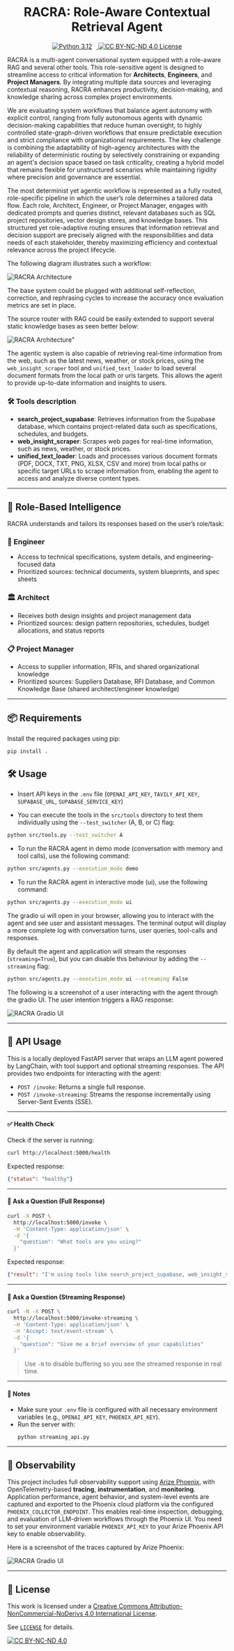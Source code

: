 <h1 align="center">RACRA: Role-Aware Contextual Retrieval Agent</h1>

<p align="center">
  <a href="https://www.python.org/downloads/release/python-3120/" target="_blank" rel="noopener noreferrer">
    <img src="https://img.shields.io/badge/python-3.12-blue?logo=python&logoColor=white" alt="Python 3.12" style="margin-right:10px;" />
  </a>
  <a href="https://creativecommons.org/licenses/by-nc-nd/4.0/" target="_blank" rel="noopener noreferrer">
    <img src="https://img.shields.io/badge/License-CC%20BY--NC--ND%204.0-lightgrey.svg" alt="CC BY-NC-ND 4.0 License" />
  </a>
</p>

RACRA is a multi-agent conversational system equipped with a role-aware RAG and several other tools. This role-sensitive agent is designed to streamline access to critical information for **Architects**, **Engineers**, and **Project Managers**. By integrating multiple data sources and leveraging contextual reasoning, RACRA enhances productivity, decision-making, and knowledge sharing across complex project environments.

We are evaluating system workflows that balance agent autonomy with explicit control, ranging from fully autonomous agents with dynamic decision-making capabilities that reduce human oversight, to highly controlled state-graph-driven workflows that ensure predictable execution and strict compliance with organizational requirements. The key challenge is combining the adaptability of high-agency architectures with the reliability of deterministic routing by selectively constraining or expanding an agent's decision space based on task criticality, creating a hybrid model that remains flexible for unstructured scenarios while maintaining rigidity where precision and governance are essential.

The most determinist yet agentic workflow is represented as a fully routed, role-specific pipeline in which the user’s role determines a tailored data flow. Each role, Architect, Engineer, or Project Manager, engages with dedicated prompts and queries distinct, relevant databases such as SQL project repositories, vector design stores, and knowledge bases. This structured yet role-adaptive routing ensures that information retrieval and decision support are precisely aligned with the responsibilities and data needs of each stakeholder, thereby maximizing efficiency and contextual relevance across the project lifecycle.

The following diagram illustrates such a workflow:

![RACRA Architecture](docs/workflow.png)

The base system could be plugged with additional self-reflection, correction, and rephrasing cycles to increase the accuracy once evaluation metrics are set in place.

The source router with RAG could be easily extended to support several static knowledge bases as seen better below:

![RACRA Architecture](docs/source_router.png)"

The agentic system is also capable of retrieving real-time information from the web, such as the latest news, weather, or stock prices, using the `web_insight_scraper` tool and `unified_text_loader` to load several document formats from the local path or urls targets. This allows the agent to provide up-to-date information and insights to users.

### 🛠️ Tools description

- **search_project_supabase**: Retrieves information from the Supabase database, which contains project-related data such as specifications, schedules, and budgets.
- **web_insight_scraper**: Scrapes web pages for real-time information, such as news, weather, or stock prices.
- **unified_text_loader**: Loads and processes various document formats (PDF, DOCX, TXT, PNG, XLSX, CSV and more) from local paths or specific target URLs to scrape information from, enabling the agent to access and analyze diverse content types.

---

## 👥 Role-Based Intelligence

RACRA understands and tailors its responses based on the user’s role/task:

### 👷 Engineer
- Access to technical specifications, system details, and engineering-focused data  
- Prioritized sources: technical documents, system blueprints, and spec sheets

### 🏛️ Architect
- Receives both design insights and project management data  
- Prioritized sources: design pattern repositories, schedules, budget allocations, and status reports

### 📋 Project Manager
- Access to supplier information, RFIs, and shared organizational knowledge  
- Prioritized sources: Suppliers Database, RFI Database, and Common Knowledge Base (shared architect/engineer knowledge)

---

## 📦 Requirements

Install the required packages using pip:

```bash
pip install .
```

## 🛠️ Usage

- Insert API keys in the `.env` file (`OPENAI_API_KEY`, `TAVILY_API_KEY`, `SUPABASE_URL`, `SUPABASE_SERVICE_KEY`)

- You can execute the tools in the `src/tools` directory to test them individually using the `--test_switcher` (A, B, or C) flag:

```bash
python src/tools.py --test_switcher A 
```

- To run the RACRA agent in demo mode (conversation with memory and tool calls), use the following command:

```bash
python src/agents.py --execution_mode demo 
```

- To run the RACRA agent in interactive mode (ui), use the following command:

```bash
python src/agents.py --execution_mode ui 
```

The gradio ui will open in your browser, allowing you to interact with the agent and see user and assistant messages.
The terminal output will display a more complete log with conversation turns, user queries, tool-calls and responses.


By default the agent and application will stream the responses (`streaming=True`), but you can disable this behaviour by adding the `--streaming` flag:

```bash
python src/agents.py --execution_mode ui --streaming False
```

The following is a screenshot of a user interacting with the agent through the gradio UI. The user intention triggers a RAG response:

![RACRA Gradio UI](docs/ui_screenshot.jpeg)

---

## 📡 API Usage

This is a locally deployed FastAPI server that wraps an LLM agent powered by LangChain, with tool support and optional streaming responses.
The API provides two endpoints for interacting with the agent:

- `POST /invoke`: Returns a single full response.
- `POST /invoke-streaming`: Streams the response incrementally using Server-Sent Events (SSE).

---

#### ✅ Health Check

Check if the server is running:

```bash
curl http://localhost:5000/health
```

Expected response:

```json
{"status": "healthy"}
```

---

#### 🧠 Ask a Question (Full Response)

```bash
curl -X POST \
  http://localhost:5000/invoke \
  -H 'Content-Type: application/json' \
  -d '{
    "question": "What tools are you using?"
  }'
```

Expected response:

```json
{"result": "I'm using tools like search_project_supabase, web_insight_scraper, and unified_text_loader."}
```

---

#### 🔄 Ask a Question (Streaming Response)

```bash
curl -N -X POST \
  http://localhost:5000/invoke-streaming \
  -H 'Content-Type: application/json' \
  -H 'Accept: text/event-stream' \
  -d '{
    "question": "Give me a brief overview of your capabilities"
  }'
```

> Use `-N` to disable buffering so you see the streamed response in real time.

---

#### 📝 Notes

- Make sure your `.env` file is configured with all necessary environment variables (e.g., `OPENAI_API_KEY`, `PHOENIX_API_KEY`).
- Run the server with:
  ```bash
  python streaming_api.py
  ```

---

## 🧭 Observability

This project includes full observability support using [Arize Phoenix](https://arize.com/docs/ax), with OpenTelemetry-based **tracing**, **instrumentation**, and **monitoring**. Application performance, agent behavior, and system-level events are captured and exported to the Phoenix cloud platform via the configured `PHOENIX_COLLECTOR_ENDPOINT`. This enables real-time inspection, debugging, and evaluation of LLM-driven workflows through the Phoenix UI. You need to set your environment variable `PHOENIX_API_KEY` to your Arize Phoenix API key to enable observability.

Here is a screenshot of the traces captured by Arize Phoenix:

![RACRA Gradio UI](docs/arize_tracing.jpg)

---
## 📎 License

This work is licensed under a
[Creative Commons Attribution-NonCommercial-NoDerivs 4.0 International License][cc-by-nc-nd].

See [`LICENSE`](./LICENSE) for details.

[![CC BY-NC-ND 4.0][cc-by-nc-nd-image]][cc-by-nc-nd]

[cc-by-nc-nd]: http://creativecommons.org/licenses/by-nc-nd/4.0/
[cc-by-nc-nd-image]: https://licensebuttons.net/l/by-nc-nd/4.0/88x31.png
